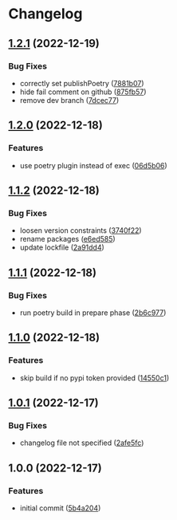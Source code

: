 # Changelog

## [1.2.1](https://github.com/cihelper/semanticrelease-preset-poetry/compare/v1.2.0...v1.2.1) (2022-12-19)


### Bug Fixes

* correctly set publishPoetry ([7881b07](https://github.com/cihelper/semanticrelease-preset-poetry/commit/7881b079b0ff0c98ea613585c6a39b3c5e3310b6))
* hide fail comment on github ([875fb57](https://github.com/cihelper/semanticrelease-preset-poetry/commit/875fb57b2c8d8022179f33c72bedcb0be01239ee))
* remove dev branch ([7dcec77](https://github.com/cihelper/semanticrelease-preset-poetry/commit/7dcec77b9787e88459f45c3610c7e4113d90e052))

## [1.2.0](https://github.com/cihelper/semanticrelease-preset-poetry/compare/v1.1.2...v1.2.0) (2022-12-18)


### Features

* use poetry plugin instead of exec ([06d5b06](https://github.com/cihelper/semanticrelease-preset-poetry/commit/06d5b062ea7c6dae2152fe0ec670b1742d75e599))

## [1.1.2](https://github.com/cihelper/semanticrelease-preset-poetry/compare/v1.1.1...v1.1.2) (2022-12-18)


### Bug Fixes

* loosen version constraints ([3740f22](https://github.com/cihelper/semanticrelease-preset-poetry/commit/3740f2292ce4add0ab209126739ec8186ad51bf3))
* rename packages ([e6ed585](https://github.com/cihelper/semanticrelease-preset-poetry/commit/e6ed585a58c4422697f7c3728f1fe54f25ab8839))
* update lockfile ([2a91dd4](https://github.com/cihelper/semanticrelease-preset-poetry/commit/2a91dd47ef57e79a8aaa6b82bfe0bdc11121dac2))

## [1.1.1](https://github.com/cihelper/semanticrelease-preset-poetry/compare/v1.1.0...v1.1.1) (2022-12-18)

### Bug Fixes

- run poetry build in prepare phase ([2b6c977](https://github.com/cihelper/semanticrelease-preset-poetry/commit/2b6c9778eea8f230ceb4d810256888a0b68a5a7f))

## [1.1.0](https://github.com/cihelper/semanticrelease-preset-poetry/compare/v1.0.1...v1.1.0) (2022-12-18)

### Features

- skip build if no pypi token provided ([14550c1](https://github.com/cihelper/semanticrelease-preset-poetry/commit/14550c1e0d5c992ea5aabf7d6321b92d619068e7))

## [1.0.1](https://github.com/cihelper/semanticrelease-preset-poetry/compare/v1.0.0...v1.0.1) (2022-12-17)

### Bug Fixes

- changelog file not specified ([2afe5fc](https://github.com/cihelper/semanticrelease-preset-poetry/commit/2afe5fc712f92e9e40288093c1942b8f711a7cc6))

## 1.0.0 (2022-12-17)

### Features

- initial commit ([5b4a204](https://github.com/cihelper/semanticrelease-preset-poetry/commit/5b4a204e016a8c7f447b82c788a64640987e50a7))
